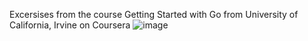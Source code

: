 Excersises from the course Getting Started with Go from University of California, Irvine on Coursera
![image](https://github.com/user-attachments/assets/4b53bee8-0e04-472e-a965-f77df8243cab)
